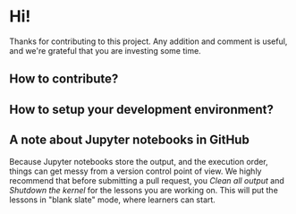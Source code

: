 # Hi!

Thanks for contributing to this project. Any addition and comment is useful, and
we're grateful that you are investing some time.

## How to contribute?

## How to setup your development environment?

## A note about Jupyter notebooks in GitHub

Because Jupyter notebooks store the output, and the execution order, things can
get messy from a version control point of view. We highly recommend that before
submitting a pull request, you *Clean all output* and *Shutdown the kernel* for
the lessons you are working on. This will put the lessons in "blank slate" mode,
where learners can start.
